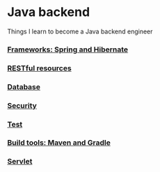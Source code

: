 # Java backend
Things I learn to become a Java backend engineer

### [Frameworks: Spring and Hibernate](frameworks.md)

### [RESTful resources](rest.md)

### [Database](database.md)

### [Security](security.md)

### [Test](test.md)

### [Build tools: Maven and Gradle](build_tools.md)

### [Servlet](servlet.md)
